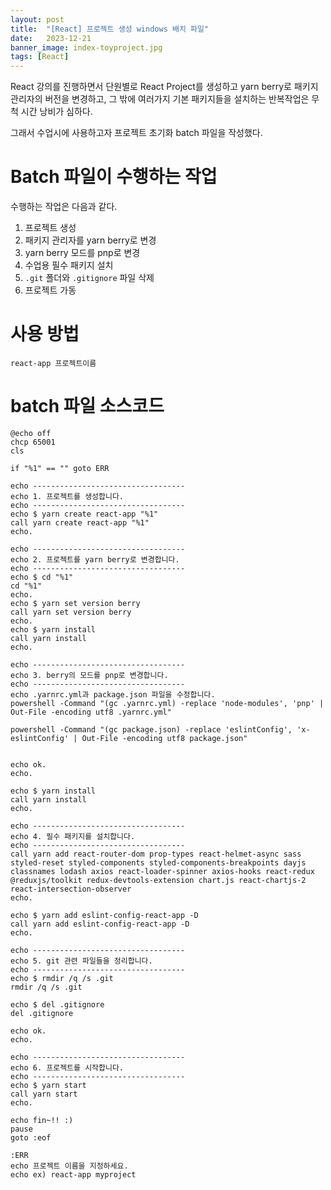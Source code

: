 ```yaml
---
layout: post
title:  "[React] 프로젝트 생성 windows 배치 파일"
date:   2023-12-21
banner_image: index-toyproject.jpg
tags: [React]
---
```


React 강의를 진행하면서 단원별로 React Project를 생성하고 yarn berry로 패키지 관리자의 버전을 변경하고, 그 밖에 여러가지 기본 패키지들을 설치하는 반복작업은 무척 시간 낭비가 심하다.

<!--more-->

그래서 수업시에 사용하고자 프로젝트 초기화 batch 파일을 작성했다.

# Batch 파일이 수행하는 작업

수행하는 작업은 다음과 같다.

1. 프로젝트 생성
2. 패키지 관리자를 yarn berry로 변경
3. yarn berry 모드를 pnp로 변경
4. 수업용 필수 패키지 설치
5. `.git` 폴더와 `.gitignore` 파일 삭제
6. 프로젝트 가동

# 사용 방법

```batch
react-app 프로젝트이름
```

# batch 파일 소스코드

```shell
@echo off
chcp 65001
cls

if "%1" == "" goto ERR

echo ----------------------------------
echo 1. 프로젝트를 생성합니다.
echo ----------------------------------
echo $ yarn create react-app "%1"
call yarn create react-app "%1"
echo.

echo ----------------------------------
echo 2. 프로젝트를 yarn berry로 변경합니다.
echo ----------------------------------
echo $ cd "%1"
cd "%1"
echo.
echo $ yarn set version berry
call yarn set version berry
echo.
echo $ yarn install
call yarn install
echo.

echo ----------------------------------
echo 3. berry의 모드를 pnp로 변경합니다.
echo ----------------------------------
echo .yarnrc.yml과 package.json 파일을 수정합니다.
powershell -Command "(gc .yarnrc.yml) -replace 'node-modules', 'pnp' | Out-File -encoding utf8 .yarnrc.yml"

powershell -Command "(gc package.json) -replace 'eslintConfig', 'x-eslintConfig' | Out-File -encoding utf8 package.json"


echo ok.
echo.

echo $ yarn install
call yarn install
echo.

echo ----------------------------------
echo 4. 필수 패키지를 설치합니다.
echo ----------------------------------
call yarn add react-router-dom prop-types react-helmet-async sass styled-reset styled-components styled-components-breakpoints dayjs classnames lodash axios react-loader-spinner axios-hooks react-redux @reduxjs/toolkit redux-devtools-extension chart.js react-chartjs-2 react-intersection-observer
echo.

echo $ yarn add eslint-config-react-app -D
call yarn add eslint-config-react-app -D
echo.

echo ----------------------------------
echo 5. git 관련 파일들을 정리합니다.
echo ----------------------------------
echo $ rmdir /q /s .git
rmdir /q /s .git

echo $ del .gitignore
del .gitignore

echo ok.
echo.

echo ----------------------------------
echo 6. 프로젝트를 시작합니다.
echo ----------------------------------
echo $ yarn start
call yarn start
echo.

echo fin~!! :)
pause
goto :eof

:ERR
echo 프로젝트 이름을 지정하세요.
echo ex) react-app myproject
```